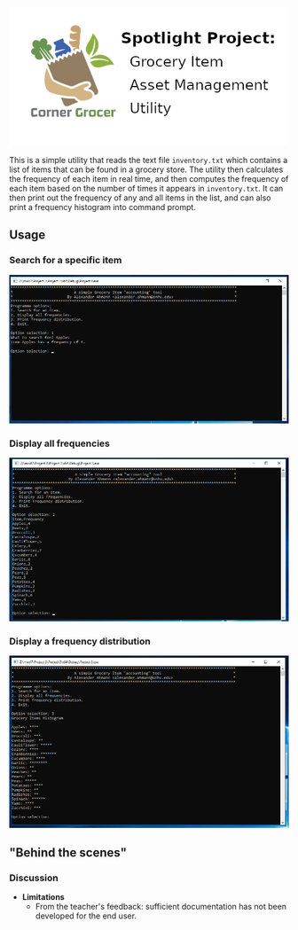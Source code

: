 
<img src="./images/banner.png" width="500px" />

This is a simple utility that reads the text file ``inventory.txt`` which contains a list of items that can be found in a grocery store. The utility then calculates the frequency of each item in real time, and then computes the frequency of each item based on the number of times it appears in ``inventory.txt``. It can then print out the frequency of any and all items in the list, and can also print a frequency histogram into command prompt.

## Usage

### Search for a specific item

<img src="./images/Figure_1.png" width="600px" />

### Display all frequencies

<img src="./images/Figure_2.png" width="600px" />

### Display a frequency distribution

<img src="./images/Figure_3.png" width="600px" />

## "Behind the scenes"

### Discussion

* __Limitations__ 
    * From the teacher's feedback: sufficient documentation has not been developed for the end user.
